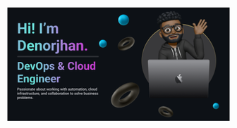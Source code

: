 
<h1 align="center">
    <img src="https://github.com/Denorjhan/denorjhan/blob/main/banner.png" />
</h1>
